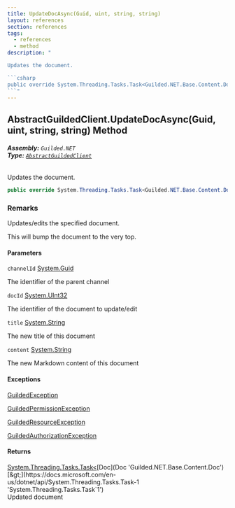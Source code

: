 ```yaml
---
title: UpdateDocAsync(Guid, uint, string, string)
layout: references
section: references
tags:
  - references
  - method
description: "

Updates the document.

```csharp
public override System.Threading.Tasks.Task<Guilded.NET.Base.Content.Doc> UpdateDocAsync(System.Guid channelId, uint docId, string title, string content);
```"
---
```


## AbstractGuildedClient.UpdateDocAsync(Guid, uint, string, string) Method
###### **Assembly:** `Guilded.NET`<br/>**Type:** [`AbstractGuildedClient`](AbstractGuildedClient 'Guilded.NET.AbstractGuildedClient')

Updates the document.

```csharp
public override System.Threading.Tasks.Task<Guilded.NET.Base.Content.Doc> UpdateDocAsync(System.Guid channelId, uint docId, string title, string content);
```

### Remarks
  
Updates/edits the specified document.  
  
This will bump the document to the very top.
#### Parameters

<a name='Guilded.NET.AbstractGuildedClient.UpdateDocAsync(System.Guid,uint,string,string).channelId'></a>

`channelId` [System.Guid](https://docs.microsoft.com/en-us/dotnet/api/System.Guid 'System.Guid')

The identifier of the parent channel

<a name='Guilded.NET.AbstractGuildedClient.UpdateDocAsync(System.Guid,uint,string,string).docId'></a>

`docId` [System.UInt32](https://docs.microsoft.com/en-us/dotnet/api/System.UInt32 'System.UInt32')

The identifier of the document to update/edit

<a name='Guilded.NET.AbstractGuildedClient.UpdateDocAsync(System.Guid,uint,string,string).title'></a>

`title` [System.String](https://docs.microsoft.com/en-us/dotnet/api/System.String 'System.String')

The new title of this document

<a name='Guilded.NET.AbstractGuildedClient.UpdateDocAsync(System.Guid,uint,string,string).content'></a>

`content` [System.String](https://docs.microsoft.com/en-us/dotnet/api/System.String 'System.String')

The new Markdown content of this document

#### Exceptions

[GuildedException](GuildedException 'Guilded.NET.Base.GuildedException')

[GuildedPermissionException](GuildedPermissionException 'Guilded.NET.Base.GuildedPermissionException')

[GuildedResourceException](GuildedResourceException 'Guilded.NET.Base.GuildedResourceException')

[GuildedAuthorizationException](GuildedAuthorizationException 'Guilded.NET.Base.GuildedAuthorizationException')

#### Returns
[System.Threading.Tasks.Task&lt;](https://docs.microsoft.com/en-us/dotnet/api/System.Threading.Tasks.Task-1 'System.Threading.Tasks.Task`1')[Doc](Doc 'Guilded.NET.Base.Content.Doc')[&gt;](https://docs.microsoft.com/en-us/dotnet/api/System.Threading.Tasks.Task-1 'System.Threading.Tasks.Task`1')  
Updated document